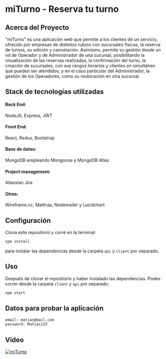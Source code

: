 # miTurno - Reserva tu turno

## Acerca del Proyecto

"miTurno" es una aplicación web que permite a los clientes de un servicio, ofrecido por empresas de distintos rubros con sucursales físicas, la reserva de turnos, su edición y cancelación. Asimismo, permite su gestión desde un rol de Operador y de Administrador de una sucursal, posibilitando la visualización de las reservas realizadas, la confirmación del turno, la creación de sucursales, con sus rangos horarios y clientes en simultáneo que pueden ser atendidos, y en el caso particular del Administrador, la gestión de los Operadores, como su reubicación en otra sucursal.

## Stack de tecnologías utilizadas
#### Back End: 
NodeJS, Express, JWT
#### Front End: 
React, Redux, Bootstrap
#### Base de datos: 
MongoDB empleando Mongoose y MongoDB Atlas
#### Project management: 
Atlassian Jira
#### Otros: 
Wireframe.cc, Mailtrap, Nodemailer y Lucidchart

## Configuración

Clona este repositorio y corré en la terminal:
```sh 
npm install
``` 
para instalar las dependencias desde la carpeta `api` y `client` por separado.

## Uso

Después de clonar el repositorio y haber instalado las dependencias. Podes correr desde la carpeta `client` y `api` por separado:
```sh 
npm start
```
## Datos para probar la aplicación

```sh 
email: matias@mail.com
password: Matias123
```

## Video

[![miTurno](https://img.youtube.com/vi/d3Ftu_9RwU8/sddefault.jpg)](https://www.youtube.com/watch?v=d3Ftu_9RwU8 "Everything Is AWESOME")
